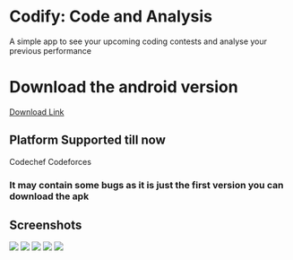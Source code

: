 # Codify: Code and Analysis
A simple app to see your upcoming coding contests and analyse your previous performance

# Download the android version
[Download Link](https://github.com/sudhnsh/Codify/blob/main/release/Codify.apk)

## Platform Supported till now
Codechef 
Codeforces

### It may contain some bugs as it is just the first version you can download the apk

## Screenshots
![](./assests/HomePage.jpg)
![](./assests/CCUser.jpg)
![](./assests/CFUser.jpg)
![](./assests/Contest.jpg)
![](./assests/Analysis.jpg)